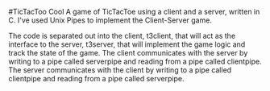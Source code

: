 #TicTacToo Cool
A game of TicTacToe using a client and a server, written in C. I've used Unix Pipes to implement the Client-Server game. 

The code is separated out into the client, t3client, that will act as the interface to the server, t3server, that will implement the game logic and track the state of the game. The client communicates with the server by writing to a pipe called serverpipe and reading from a pipe called clientpipe. The server communicates with the client by writing to a pipe called clientpipe and reading from a pipe called serverpipe.
